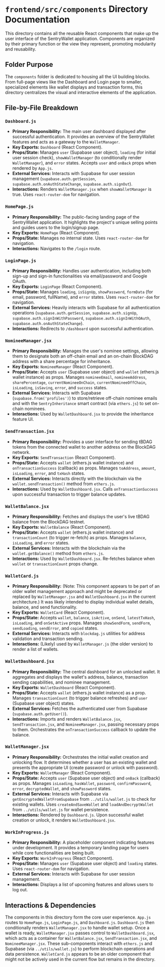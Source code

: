 # `frontend/src/components` Directory Documentation

This directory contains all the reusable React components that make up the user interface of the SentryWallet application. Components are organized by their primary function or the view they represent, promoting modularity and reusability.

## Folder Purpose

The `components` folder is dedicated to housing all the UI building blocks. From full-page views like the Dashboard and Login page to smaller, specialized elements like wallet displays and transaction forms, this directory centralizes the visual and interactive elements of the application.

## File-by-File Breakdown

### `Dashboard.js`
*   **Primary Responsibility:** The main user dashboard displayed after successful authentication. It provides an overview of the SentryWallet features and acts as a gateway to the `WalletManager`.
*   **Key Exports:** `Dashboard` (React Component).
*   **Props/State:** Manages `user` (Supabase user object), `loading` (for initial user session check), `showWalletManager` (to conditionally render `WalletManager`), and `error` states. Accepts `user` and `onBack` props when rendered by `App.js`.
*   **External Services:** Interacts with Supabase for user session management (`supabase.auth.getSession`, `supabase.auth.onAuthStateChange`, `supabase.auth.signOut`).
*   **Interactions:** Renders `WalletManager.jsx` when `showWalletManager` is true. Uses `react-router-dom` for navigation.

### `HomePage.js`
*   **Primary Responsibility:** The public-facing landing page of the SentryWallet application. It highlights the project's unique selling points and guides users to the login/signup page.
*   **Key Exports:** `HomePage` (React Component).
*   **Props/State:** Manages no internal state. Uses `react-router-dom` for navigation.
*   **Interactions:** Navigates to the `/login` route.

### `LoginPage.js`
*   **Primary Responsibility:** Handles user authentication, including both sign-up and sign-in functionalities via email/password and Google OAuth.
*   **Key Exports:** `LoginPage` (React Component).
*   **Props/State:** Manages `loading`, `isSignUp`, `showPassword`, `formData` (for email, password, fullName), and `error` states. Uses `react-router-dom` for navigation.
*   **External Services:** Heavily interacts with Supabase for all authentication operations (`supabase.auth.getSession`, `supabase.auth.signUp`, `supabase.auth.signInWithPassword`, `supabase.auth.signInWithOAuth`, `supabase.auth.onAuthStateChange`).
*   **Interactions:** Redirects to `/dashboard` upon successful authentication.

### `NomineeManager.jsx`
*   **Primary Responsibility:** Manages the user's nominee settings, allowing them to designate both an off-chain email and an on-chain BlockDAG address with a share percentage for inheritance.
*   **Key Exports:** `NomineeManager` (React Component).
*   **Props/State:** Accepts `user` (Supabase user object) and `wallet` (ethers.js wallet instance) as props. Manages `nomineeEmail`, `nomineeAddress`, `sharePercentage`, `currentNomineeOnChain`, `currentNomineeOffChain`, `isLoading`, `isSaving`, `error`, and `success` states.
*   **External Services:** Interacts with Supabase (`supabase.from('profiles')`) to store/retrieve off-chain nominee emails and with the `SentryInheritance` smart contract (via `ethers.js`) to set on-chain nominees.
*   **Interactions:** Used by `WalletDashboard.jsx` to provide the inheritance feature UI.

### `SendTransaction.jsx`
*   **Primary Responsibility:** Provides a user interface for sending tBDAG tokens from the connected wallet to another address on the BlockDAG network.
*   **Key Exports:** `SendTransaction` (React Component).
*   **Props/State:** Accepts `wallet` (ethers.js wallet instance) and `onTransactionSuccess` (callback) as props. Manages `toAddress`, `amount`, `isLoading`, `error`, and `txHash` states.
*   **External Services:** Interacts directly with the blockchain via the `wallet.sendTransaction()` method from `ethers.js`.
*   **Interactions:** Used by `WalletDashboard.jsx`. Calls `onTransactionSuccess` upon successful transaction to trigger balance updates.

### `WalletBalance.jsx`
*   **Primary Responsibility:** Fetches and displays the user's live tBDAG balance from the BlockDAG testnet.
*   **Key Exports:** `WalletBalance` (React Component).
*   **Props/State:** Accepts `wallet` (ethers.js wallet instance) and `transactionCount` (to trigger re-fetch) as props. Manages `balance`, `isLoading`, and `error` states.
*   **External Services:** Interacts with the blockchain via the `wallet.getBalance()` method from `ethers.js`.
*   **Interactions:** Used by `WalletDashboard.jsx`. Re-fetches balance when `wallet` or `transactionCount` props change.

### `WalletCard.js`
*   **Primary Responsibility:** (Note: This component appears to be part of an older wallet management approach and might be deprecated or replaced by `WalletManager.jsx` and `WalletDashboard.jsx` in the current architecture.) It was likely intended to display individual wallet details, balance, and send functionality.
*   **Key Exports:** `WalletCard` (React Component).
*   **Props/State:** Accepts `wallet`, `balance`, `isActive`, `onSend`, `latestTxHash`, `isLoading`, and `onSetActive` props. Manages `showSendForm`, `sendForm`, `sendLoading`, `sendError`, and `copied` states.
*   **External Services:** Interacts with `blockdag.js` utilities for address validation and transaction sending.
*   **Interactions:** (Likely) used by `WalletManager.js` (the older version) to render a list of wallets.

### `WalletDashboard.jsx`
*   **Primary Responsibility:** The central dashboard for an unlocked wallet. It aggregates and displays the wallet's address, balance, transaction sending capabilities, and nominee management.
*   **Key Exports:** `WalletDashboard` (React Component).
*   **Props/State:** Accepts `wallet` (ethers.js wallet instance) as a prop. Manages `transactionCount` (to trigger balance refreshes) and `user` (Supabase user object) states.
*   **External Services:** Fetches the authenticated user from Supabase (`supabase.auth.getUser()`).
*   **Interactions:** Imports and renders `WalletBalance.jsx`, `SendTransaction.jsx`, and `NomineeManager.jsx`, passing necessary props to them. Orchestrates the `onTransactionSuccess` callback to update the balance.

### `WalletManager.jsx`
*   **Primary Responsibility:** Orchestrates the initial wallet creation and unlocking flow. It determines whether a user has an existing wallet and presents the appropriate UI (create password or unlock with password).
*   **Key Exports:** `WalletManager` (React Component).
*   **Props/State:** Accepts `user` (Supabase user object) and `onBack` (callback) as props. Manages `isLoading`, `hasWallet`, `password`, `confirmPassword`, `error`, `decryptedWallet`, and `showPassword` states.
*   **External Services:** Interacts with Supabase via `getEncryptedWalletFromSupabase` from `../utils/wallet.js` to check for existing wallets. Uses `createAndSaveWallet` and `loadAndDecryptWallet` from `../utils/wallet.js` for wallet persistence.
*   **Interactions:** Rendered by `Dashboard.js`. Upon successful wallet creation or unlock, it renders `WalletDashboard.jsx`.

### `WorkInProgress.js`
*   **Primary Responsibility:** A placeholder component indicating features under development. It provides a temporary landing page for users while core functionalities are being built.
*   **Key Exports:** `WorkInProgress` (React Component).
*   **Props/State:** Manages `user` (Supabase user object) and `loading` states. Uses `react-router-dom` for navigation.
*   **External Services:** Interacts with Supabase for user session management.
*   **Interactions:** Displays a list of upcoming features and allows users to log out.

## Interactions & Dependencies

The components in this directory form the core user experience. `App.js` routes to `HomePage.js`, `LoginPage.js`, and `Dashboard.js`. `Dashboard.js` then conditionally renders `WalletManager.jsx` to handle wallet setup. Once a wallet is ready, `WalletManager.jsx` passes control to `WalletDashboard.jsx`, which acts as a container for `WalletBalance.jsx`, `SendTransaction.jsx`, and `NomineeManager.jsx`. These sub-components interact with `ethers.js` and Supabase (via `../utils/wallet.js`) to perform blockchain operations and data persistence. `WalletCard.js` appears to be an older component that might not be actively used in the current flow but remains in the directory.
